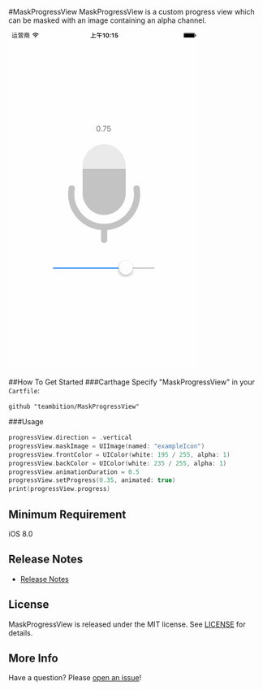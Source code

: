 #MaskProgressView
MaskProgressView is a custom progress view which can be masked with an image containing an alpha channel.

![Example](Gif/MaskProgressViewExample.gif "MaskProgressViewExample")

##How To Get Started
###Carthage
Specify "MaskProgressView" in your ```Cartfile```:
```ogdl 
github "teambition/MaskProgressView"
```

###Usage
```swift
progressView.direction = .vertical
progressView.maskImage = UIImage(named: "exampleIcon")
progressView.frontColor = UIColor(white: 195 / 255, alpha: 1)
progressView.backColor = UIColor(white: 235 / 255, alpha: 1)
progressView.animationDuration = 0.5
progressView.setProgress(0.35, animated: true)
print(progressView.progress)
```

## Minimum Requirement
iOS 8.0

## Release Notes
* [Release Notes](https://github.com/teambition/MaskProgressView/releases)

## License
MaskProgressView is released under the MIT license. See [LICENSE](https://github.com/teambition/MaskProgressView/blob/master/LICENSE.md) for details.

## More Info
Have a question? Please [open an issue](https://github.com/teambition/MaskProgressView/issues/new)!
